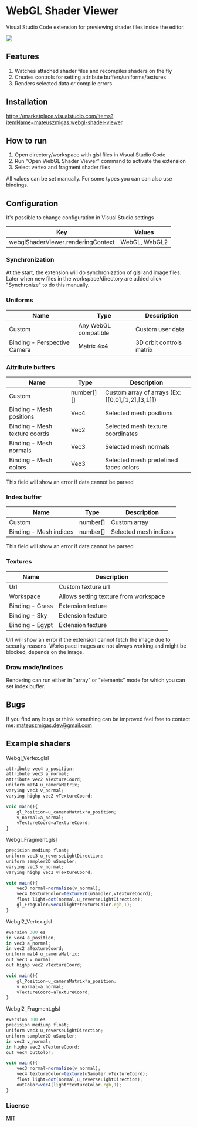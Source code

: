 # WebGL Shader Viewer

Visual Studio Code extension for previewing shader files inside the editor.

![](https://github.com/mateuszmigas/webgl-shader-viewer/blob/main/docs/images/presentation.gif?raw=true)

## Features

1. Watches attached shader files and recompiles shaders on the fly
2. Creates controls for setting attribute buffers/uniforms/textures
3. Renders selected data or compile errors

## Installation
https://marketplace.visualstudio.com/items?itemName=mateuszmigas.webgl-shader-viewer

## How to run
1. Open directory/workspace with glsl files in Visual Studio Code
2. Run "Open WebGL Shader Viewer" command to activate the extension
3. Select vertex and fragment shader files

All values can be set manually. For some types you can can also use bindings.

## Configuration
It's possible to change configuration in Visual Studio settings

| Key | Values |
| --- | --- |
| webglShaderViewer.renderingContext | WebGL, WebGL2 |

### Synchronization
At the start, the extension will do synchronization of glsl and image files. Later when new files in the workspace/directory are added click "Synchronize" to do this manually. 

### Uniforms
| Name | Type | Description |
| --- | --- | --- |
| Custom | Any WebGL compatible | Custom user data |
| Binding - Perspective Camera | Matrix 4x4 | 3D orbit controls matrix |

### Attribute buffers
| Name | Type | Description |
| --- | --- | --- |
| Custom | number[][] | Custom array of arrays (Ex: [[0,0],[1,2],[3,1]]) |
| Binding - Mesh positions | Vec4 | Selected mesh positions |
| Binding - Mesh texture coords | Vec2  | Selected mesh texture coordinates |
| Binding - Mesh normals | Vec3 | Selected mesh normals |
| Binding - Mesh colors | Vec3 | Selected mesh predefined faces colors |

This field will show an error if data cannot be parsed

### Index buffer
| Name | Type | Description |
| --- | --- | --- |
| Custom | number[] | Custom array |
| Binding - Mesh indices | number[] | Selected mesh indices |

This field will show an error if data cannot be parsed

### Textures
| Name | Description |
| --- | --- |
| Url | Custom texture url |
| Workspace | Allows setting texture from workspace |
| Binding - Grass | Extension texture |
| Binding - Sky | Extension texture |
| Binding - Egypt | Extension texture |

Url will show an error if the extension cannot fetch the image due to security reasons.
Workspace images are not always working and might be blocked, depends on the image.

### Draw mode/indices
Rendering can run either in "array" or "elements" mode for which you can set index buffer.

## Bugs
If you find any bugs or think something can be improved feel free to contact me: 
mateuszmigas.dev@gmail.com


## Example shaders

Webgl_Vertex.glsl
```js
attribute vec4 a_position;
attribute vec3 a_normal;
attribute vec2 aTextureCoord;
uniform mat4 u_cameraMatrix;
varying vec3 v_normal;
varying highp vec2 vTextureCoord;

void main(){
    gl_Position=u_cameraMatrix*a_position;
    v_normal=a_normal;
    vTextureCoord=aTextureCoord;
}
```

Webgl_Fragment.glsl
```js
precision mediump float;
uniform vec3 u_reverseLightDirection;
uniform sampler2D uSampler;
varying vec3 v_normal;
varying highp vec2 vTextureCoord;

void main(){
    vec3 normal=normalize(v_normal);
    vec4 textureColor=texture2D(uSampler,vTextureCoord);
    float light=dot(normal,u_reverseLightDirection);
    gl_FragColor=vec4(light*textureColor.rgb,1);
}
```

Webgl2_Vertex.glsl
```js
#version 300 es
in vec4 a_position;
in vec3 a_normal;
in vec2 aTextureCoord;
uniform mat4 u_cameraMatrix;
out vec3 v_normal;
out highp vec2 vTextureCoord;

void main(){
    gl_Position=u_cameraMatrix*a_position;
    v_normal=a_normal;
    vTextureCoord=aTextureCoord;
}
```

Webgl2_Fragment.glsl
```js
#version 300 es
precision mediump float;
uniform vec3 u_reverseLightDirection;
uniform sampler2D uSampler;
in vec3 v_normal;
in highp vec2 vTextureCoord;
out vec4 outColor;

void main(){
    vec3 normal=normalize(v_normal);
    vec4 textureColor=texture(uSampler,vTextureCoord);
    float light=dot(normal,u_reverseLightDirection);
    outColor=vec4(light*textureColor.rgb,1);
}

```

### License

[MIT](https://choosealicense.com/licenses/mit/)
